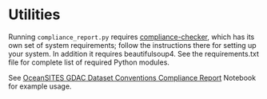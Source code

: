 # Utilities

Running `compliance_report.py` requires [compliance-checker](https://github.com/ioos/compliance-checker),
which has its own set of system requirements; follow the instructions there for setting up your system. 
In addition it requires beautifulsoup4. See the requirements.txt file for complete list of required Python modules.

See [OceanSITES GDAC Dataset Conventions Compliance Report](https://github.com/MBARIMike/dmt/blob/master/utilities/GDAC_compliance_report.ipynb)
Notebook for example usage.


